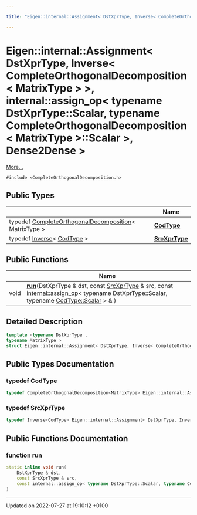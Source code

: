 ```yaml
---

title: "Eigen::internal::Assignment< DstXprType, Inverse< CompleteOrthogonalDecomposition< MatrixType > >, internal::assign_op< typename DstXprType::Scalar, typename CompleteOrthogonalDecomposition< MatrixType >::Scalar >, Dense2Dense >"

---
```


# Eigen::internal::Assignment< DstXprType, Inverse< CompleteOrthogonalDecomposition< MatrixType > >, internal::assign_op< typename DstXprType::Scalar, typename CompleteOrthogonalDecomposition< MatrixType >::Scalar >, Dense2Dense >



 [More...](#detailed-description)


`#include <CompleteOrthogonalDecomposition.h>`

## Public Types

|                | Name           |
| -------------- | -------------- |
| typedef <a href="http://example.org/classes/classeigen_1_1completeorthogonaldecomposition/">CompleteOrthogonalDecomposition</a>< MatrixType > | **[CodType](http://example.org/classes/structeigen_1_1internal_1_1assignment_3_01dstxprtype_00_01inverse_3_01completeorthogonaldecomposbb413dc1921688b51738fc54e83f8dbd/#typedef-codtype)**  |
| typedef <a href="http://example.org/classes/classeigen_1_1inverse/">Inverse</a>< <a href="http://example.org/classes/structeigen_1_1internal_1_1assignment_3_01dstxprtype_00_01inverse_3_01completeorthogonaldecomposbb413dc1921688b51738fc54e83f8dbd/#typedef-codtype">CodType</a> > | **[SrcXprType](http://example.org/classes/structeigen_1_1internal_1_1assignment_3_01dstxprtype_00_01inverse_3_01completeorthogonaldecomposbb413dc1921688b51738fc54e83f8dbd/#typedef-srcxprtype)**  |

## Public Functions

|                | Name           |
| -------------- | -------------- |
| void | **[run](http://example.org/classes/structeigen_1_1internal_1_1assignment_3_01dstxprtype_00_01inverse_3_01completeorthogonaldecomposbb413dc1921688b51738fc54e83f8dbd/#function-run)**(DstXprType & dst, const <a href="http://example.org/classes/structeigen_1_1internal_1_1assignment_3_01dstxprtype_00_01inverse_3_01completeorthogonaldecomposbb413dc1921688b51738fc54e83f8dbd/#typedef-srcxprtype">SrcXprType</a> & src, const <a href="http://example.org/classes/structeigen_1_1internal_1_1assign__op/">internal::assign_op</a>< typename DstXprType::Scalar, typename <a href="http://example.org/classes/classeigen_1_1completeorthogonaldecomposition/#typedef-scalar">CodType::Scalar</a> > & ) |

## Detailed Description

```cpp
template <typename DstXprType ,
typename MatrixType >
struct Eigen::internal::Assignment< DstXprType, Inverse< CompleteOrthogonalDecomposition< MatrixType > >, internal::assign_op< typename DstXprType::Scalar, typename CompleteOrthogonalDecomposition< MatrixType >::Scalar >, Dense2Dense >;
```

## Public Types Documentation

### typedef CodType

```cpp
typedef CompleteOrthogonalDecomposition<MatrixType> Eigen::internal::Assignment< DstXprType, Inverse< CompleteOrthogonalDecomposition< MatrixType > >, internal::assign_op< typename DstXprType::Scalar, typename CompleteOrthogonalDecomposition< MatrixType >::Scalar >, Dense2Dense >::CodType;
```


### typedef SrcXprType

```cpp
typedef Inverse<CodType> Eigen::internal::Assignment< DstXprType, Inverse< CompleteOrthogonalDecomposition< MatrixType > >, internal::assign_op< typename DstXprType::Scalar, typename CompleteOrthogonalDecomposition< MatrixType >::Scalar >, Dense2Dense >::SrcXprType;
```


## Public Functions Documentation

### function run

```cpp
static inline void run(
    DstXprType & dst,
    const SrcXprType & src,
    const internal::assign_op< typename DstXprType::Scalar, typename CodType::Scalar > & 
)
```


-------------------------------

Updated on 2022-07-27 at 19:10:12 +0100